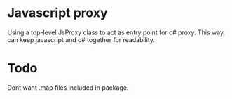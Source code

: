 ﻿
# Javascript proxy
Using a top-level JsProxy class to act as entry point for 
c# proxy.
This way, can keep javascript and c# together for readability.


# Todo
Dont want .map files included
in package.